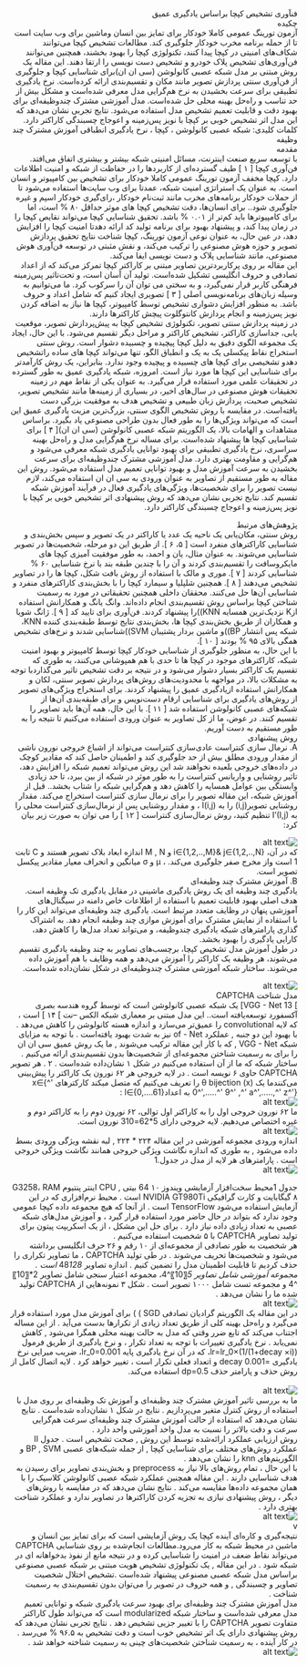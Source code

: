 <div dir="rtl">
 فنآوری تشخیص کپچا براساس یادگیری عمیق

 <br />
 چکیده <br />
 آزمون تورینگ عمومی کاملا خودکار  برای تمایز بین  انسان وماشین برای وب سایت است تا از حمله برنامه مخرب خودکار جلوگیری کند. مطالعات تشخیص کپچا می‌توانند شکاف‌های امنیتی در کپچا پیدا کنند، تکنولوژی کپچا را بهبود بخشند، همچنین می‌توانند فن‌آوری‌های تشخیص پلاک خودرو و تشخیص دست نویسی را ارتقا دهند. این مقاله یک روش مبتنی بر مدل شبکه عصبی کانولوشن (‏سی ان ان)‏برای شناسایی کپچا و جلوگیری از فن‌آوری سنتی پردازش تصویر مانند مکان و تقسیم‌بندی ارائه کرده‌است. نرخ یادگیری تطبیقی برای سرعت بخشیدن به نرخ هم‌گرایی مدل معرفی شده‌است و مشکل بیش از حد تناسب و راه‌حل بهینه محلی حل شده‌است. مدل آموزشی مشترک چندوظیفه‌ای برای بهبود دقت و قابلیت تعمیم تشخیص مدل استفاده می‌شود. نتایج تجربی نشان می‌دهد که این مدل اثر تشخیص خوبی بر کپچا با نویز پس‌زمینه و اعوجاج چسبندگی کاراکتر دارد. 
  <br />
کلمات کلیدی: شبکه عصبی کانولوشن ، کپچا ، نرخ یادگیری انطباقی آموزش مشترک چند وظیفه
<br />
  مقدمه<br />
با توسعه سریع صنعت اینترنت، مسائل امنیتی شبکه بیشتر و بیشتری اتفاق می‌افتد. فن‌آوری کپچا [‏ ۱ ]‏ طیف گسترده‌ای از کاربردها را در حفاظت از شبکه و امنیت اطلاعات دارد. کپچا مخفف آزمون تورینگ عمومی کاملا خودکار برای تشخیص بین  کامپیوتر و انسان است. به عنوان یک استراتژی امنیت شبکه، عمدتا برای وب سایت‌ها استفاده می‌شود تا از حملات خودکار برنامه‌های مخرب مانند ثبت‌نام خودکار ،رای‌گیری خودکار اسپم و غیره جلوگیری شود.. برای انسان‌ها، دقت تشخیص کپچا های موثر حداقل ۸۰ % است، اما برای کامپیوترها باید کم‌تر از ۰.۰۱ % باشد. تحقیق شناسایی کپچا می‌تواند نقایص کپچا را در زمان پیدا کند، و پیشنهاد بهبود برای برنامه تولید کد ارائه دهدتا امنیت کپچا را افزایش دهد، در عین حال، به عنوان نوعی آزمون تورینگ، کپچا شناخت نتایج تحقیق پردازش تصویر و حوزه هوش مصنوعی را ترکیب می‌کند، و نقش مثبتی در توسعه فن‌آوری هوش مصنوعی، مانند شناسایی پلاک و دست نویسی ایفا می‌کند.<br />
این مقاله بر روی پرکاربردترین تصاویر مبتنی بر کاراکتر کپچا تمرکز می‌کند که از اعداد تصادفی و حروف انگلیسی تشکیل شده‌است. تولید آن آسان است، و تحت‌تاثیر پس‌زمینه فرهنگی کاربر قرار نمی‌گیرد، و به سختی می توان آن را سرکوب کرد. ما می‌توانیم به وسیله زبان‌های برنامه‌نویسی اصلی [‏ ۳ ] تصویری ایجاد کنیم که شامل اعداد و حروف باشد. به منظور افزایش دشواری تشخیص توسط کامپیوتر، کپچا ها نیاز به اضافه کردن نویز پس‌زمینه و انجام پردازش کانتوگلوت پیچش کاراکترها دارند.<br />
در زمینه پردازش سنتی تصویر، تکنولوژی تشخیص کپچا به پیش‌پردازش تصویر، موقعیت یابی، جداسازی کاراکتر، تشخیص کاراکتر و مراحل دیگر تقسیم می‌شود. با این حال، ایجاد یک مجموعه الگوی دقیق به دلیل کپچا پیچیده و چسبیده دشوار است. روش سنتی استخراج نقاط پیکسلی یک به یک و انطباق الگو، تنها می‌تواند کپچا های ساده راتشخیص دهدو تشخیصی برای کپچا های چسبیده و پیچیده وجود ندارد. بنابراین، یک روش کارآمدتر برای شناسایی این کپچا ها مورد نیاز است. امروزه، شبکه یادگیری عمیق به طور گسترده در تحقیقات علمی مورد استفاده قرار می‌گیرد. به عنوان یکی از نقاط مهم در زمینه تحقیقات هوش مصنوعی در سال‌های اخیر، در بسیاری از زمینه‌ها مانند تشخیص تصویر، تشخیص صحبت، پردازش زبان طبیعی و تشخیص هدف به موفقیت بزرگی دست یافته‌است. در مقایسه با روش تشخیص الگوی سنتی، بزرگ‌ترین مزیت یادگیری عمیق این است که می‌تواند ویژگی‌ها را به طور فعال بدون طراحی مصنوعی یاد بگیرد. براساس مشاهدات و الهامات بالا، یک الگوریتم شبکه عصبی کانولوشن (‏سی ان ان)‏[‏ ۴ ]‏ برای شناسایی کپچا ها پیشنهاد شده‌است. برای مساله نرخ هم‌گرایی مدل و راه‌حل بهینه سراسری، نرخ یادگیری تطبیقی برای بهبود توانایی یادگیری شبکه معرفی می‌شود و هم‌گرایی و مقاومت بهتری دارد. مدل آموزشی مشترک چندوظیفه‌ای برای سرعت بخشیدن به سرعت آموزش مدل و بهبود توانایی تعمیم مدل استفاده می‌شود. روش این مقاله به طور مستقیم از تصاویر به عنوان ورودی به سی ان ان استفاده می‌کند، لازم نیست تصویر را برای شخصیت‌ها، ویژگی‌های یادگیری فعال در فرآیند آموزش شبکه تقسیم کند. نتایج تجربی نشان می‌دهد که روش پیشنهادی اثر تشخیص خوبی بر کپچا با نویز پس‌زمینه و اعوجاج چسبندگی کاراکتر دارد.<br />
  
پژوهش‌های مرتبط<br />
روش سنتی، مکان‌یابی یک ناحیه یک عدد یا کاراکتر در یک تصویر و سپس بخش‌بندی و شناسایی کاراکترهای منفرد است [‏ ۵، ۶ ]‏. از طریق این دو مرحله، شخصیت‌ها در تصویر شناسایی می‌شوند. به عنوان مثال، یان و احمد، به طور موفقیت آمیزی کپچا های مایکروسافت را تقسیم‌بندی کردند و آن را با چندین طبقه بند با نرخ شناسایی ۶۰ % شناسایی کردند [‏ ۷ ]‏. موری و مالک با استفاده از روش بافت شکل، کپچا ها را در تصاویر تشخیص می‌دهند [‏ ۸ ]‏. همچنین شلپلیا و سیمارد  کپچا را با بخش‌بندی کاراکترهای منفرد و شناسایی آن‌ها حل می‌کنند. محققان داخلی همچنین تحقیقاتی در مورد به رسمیت شناختن کپچا براساس روش تقسیم‌بندی انجام داده‌اند. وانگ یانگ و همکارانش استفاده ازK  نزدیک‌ترین همسایه ‏KNN)‏)را  پیشنهاد کردند. فن‌آوری برای تایید کد [‏ ۹ ]‏. ژانگ شویا و همکاران از طریق بخش‌بندی کپچا ها، بخش‌بندی نتایج توسط طبقه‌بندی کننده KNN، شبکه پس انتشار ‏BP)‏)و ماشین بردار پشتیبان ‏SVM)‏)شناسایی شدند و نرخ‌های تشخیص همگی بالای ۹۵ % بودند [‏ ۱۰ ]‏.<br />
با این حال، به منظور جلوگیری از شناسایی خودکار کپچا توسط کامپیوتر و بهبود امنیت شبکه، کاراکترهای موجود در کپچا ها تا حدی با هم همپوشانی می‌کنند، به طوری که تقسیم یک کاراکتر بسیار دشوار می‌شود و در نتیجه بر دقت تشخیص تاثیر می‌گذاردبا توجه به مشکلات بالا، در مواجهه با محدودیت‌های روش‌های پردازش تصویر سنتی، لکان و همکارانش استفاده ازیادگیری  عمیق را پیشنهاد کردند. برای استخراج ویژگی‌های تصویر از روش‌های یادگیری برای شناسایی ارقام دست‌نویس و برای طبقه‌بندی آن‌ها از شبکه‌های عصبی کانولوشن استفاده شد [‏ ۱۱ ]‏. با این حال، همه آن‌ها باید تصاویر را تقسیم کنند. در عوض، ما از کل تصاویر به عنوان ورودی استفاده می‌کنیم تا نتیجه را به طور مستقیم به دست آوریم.<br />
  روش پیشنهادی<br />
A.	نرمال سازی کنتراست
عادی‌سازی کنتراست می‌تواند از اشباع خروجی نورون ناشی از مقدار ورودی مطلق بیش از حد جلوگیری کند و اطمینان حاصل کند که مقادیر کوچک در داده‌های خروجی بلعیده نخواهند شد
این روش می‌تواند تعمیم شبکه را افزایش دهد، تاثیر روشنایی و واریانس کنتراست را به طور موثر در شبکه از بین ببرد، تا حد زیادی وابستگی بین عوامل همسایه را کاهش دهد و هم‌گرایی شبکه را شتاب بخشد.. قبل از آموزش شبکه، این مقاله تصویر را برای نرمال سازی کنتراست استخراج می‌کند. مقدار روشنایی تصویر(i,j) را به I(i,j)  ، و مقدار روشنایی پس از نرمال‌سازی کنتراست محلی را به I’(I,j) تنظیم کنید، روش نرمال‌سازی کنتراست [‏ ۱۲ ]‏ را می توان به صورت زیر بیان کرد:<br />
  
![alt text](https://github.com/semnan-university-ai/image-processing-class/blob/main/excersiecs/faeze75/25/captha/1.png) <br />
که در آن، i∈{1,2,..,M}& j∈{1,2,..,N}   و 	M , N اندازه ابعاد بلاک  تصویر هستند  و C  ثابت 1  است واز مخرج صفر جلوگیری می‌کند. ، μ و σ میانگین و انحراف معیار مقادیر پیکسل تصویر است.</br>
B.	آموزش مشترک چند وظیفه‌ای </br>
یادگیری چند وظیفه ای  یک روش یادگیری ماشینی در مقابل یادگیری تک وظیفه است. هدف اصلی بهبود قابلیت تعمیم با استفاده از اطلاعات خاص دامنه در سیگنال‌های آموزشی پنهان در وظایف متعدد مرتبط است. یادگیری چند وظیفه‌ای می‌تواند این کار را با استفاده از نمایش مشترک برای آموزش موازی چند وظیفه انجام دهد. به اشتراک گذاری پارامترهای شبکه یادگیری چندوظیفه، و می‌تواند تعداد مدل‌ها را کاهش دهد، کارایی یادگیری را بهبود بخشد.</br>
در طول آموزش مدل تشخیص کپچا، برچسب‌های تصاویر به چند وظیفه یادگیری تقسیم می‌شوند، هر وظیفه یک کاراکتر را آموزش می‌دهد و همه وظایف با هم آموزش داده می‌شوند. ساختار شبکه آموزشی مشترک چندوظیفه‌ای در شکل نشان‌داده شده‌است.</br>

![alt text](https://github.com/semnan-university-ai/image-processing-class/blob/main/excersiecs/faeze75/25/captha/2.png)<br />
مدل شناخت CAPTCHA </br>
] VGG - Net 13]‏ یک شبکه عصبی کانولوشن است که توسط گروه هندسه بصری آکسفورد توسعه‌یافته است.. این مدل مبتنی بر معماری شبکه الکس –نت  ]  ۱۴ ] است ، که لایه convolutional را عمیق‌تر می‌سازد و اندازه هسته کانولوشن را کاهش می‌دهد . با بهبود این دو جنبه , عملکرد of - Net نیز به شدت بهبود یافته‌است . با توجه به مزایای شبکه VGG - Net , که با کار این مقاله ترکیب می‌شوند , ما یک روش عمیق سی ان ان را برای به رسمیت شناختن مجموعه‌ای از شخصیت‌ها بدون تقسیم‌بندی ارائه می‌کنیم . ساختار شبکه که ما از آن استفاده می‌کنیم در شکل ۱ نشان‌داده شده‌است . ۲ . هر تصویر CAPTCHA حاوی ۶ نویسه است . در لایه خروجی هر ۶۲ نورون یک کاراکتر را پیش‌بینی می‌کنندما یک (x) θ bijection را تعریف می‌کنیم که  متصل میکند کارکترهای x∈{^' 0^',…..^' 9^' ,^' a^',…..,^' z^'}    به اعدادl∈{0,….61} :</br> 
![alt text](https://github.com/semnan-university-ai/image-processing-class/blob/main/excersiecs/faeze75/25/captha/3.png)<br />
ما ۶۲ نورون خروجی اول را به کاراکتر اول توالی، ۶۲ نورون دوم را به کاراکتر دوم و غیره اختصاص می‌دهیم. لایه خروجی دارای    5*62=310 نورون‌ است.</br>
![alt text](https://github.com/semnan-university-ai/image-processing-class/blob/main/excersiecs/faeze75/25/captha/4.png)<br />
اندازه ورودی مجموعه آموزشی در این مقاله ۲۲۴ * ۲۲۴ , لبه نقشه ویژگی ورودی بسط داده می‌شود , به طوری که اندازه نگاشت ویژگی خروجی همانند نگاشت ویژگی خروجی است . پارامترهای هر لایه از مدل در 
جدول.1
<br />
![alt text](https://github.com/semnan-university-ai/image-processing-class/blob/main/excersiecs/faeze75/25/captha/5.png)<br />

جدول 1محیط سخت‌افزار آزمایشی ویندوز ۱۰ 64 بیتی , CPU اینتر پنتیوم  G3258،   RAM   ۸ گیگابایت و کارت گرافیکی NVIDIA GT980Ti است . محیط نرم‌افزاری که در این آزمایش استفاده می‌شود TensorFlow است . از آنجا که هیچ مجموعه داده کپچا عمومی وجود ندارد که بتواند در حال حاضر مورد استفاده قرار گیرد ، و آموزش مدل‌های شبکه عصبی به تعداد زیادی داده نیاز دارد . برای حل این مشکل ، از یک اسکریپت پیتون برای تولید تصاویر CAPTCHA با ۵ شخصیت استفاده می‌کنیم .</br>
هر شخصیت به طور تصادفی از مجموعه‌ای از ۱۰ رقم و ۲۶ حرف انگلیسی برداشته می‌شود و شخصیت‌ها تحریف می‌شوند . در طی تولید CAPTCHA ، ما تصاویر تکراری را حذف کردیم تا قابلیت اطمینان مدل را تضمین کنیم . اندازه تصاویر 48*128 است . مجموعه آموزشی شامل تصاویر 5*〖10〗^4، مجموعه اعتبار سنجی شامل تصاویر 2*〖10〗^4 و مجموعه تست شامل ۱۰۰۰ تصویر است . شکل ۳ نمونه‌هایی از CAPTCHA تولید شده ما را نشان می‌دهد .</br>
![alt text](https://github.com/semnan-university-ai/image-processing-class/blob/main/excersiecs/faeze75/25/captha/7.png)<br />
در این مقاله یک الگوریتم گرادیان تصادفی  SGD ) ) برای آموزش مدل مورد استفاده قرار می‌گیرد و راه‌حل بهینه کلی از طریق تعداد زیادی از تکرارها بدست می‌آید . از این مساله اجتناب می‌کند که تابع ضرر وقتی که مدل به حالت بهینه محلی همگرا می‌شود , کاهش نمی‌یابد . نرخ یادگیری تغییرات با توجه به تعداد تکرار ، و نرخ یادگیری از طریق فرمول   lr=lr_0×(1/(1+decay ×i))، که در آن  نرخ  یادگیری پایه lr_0=0.001، ضریب میرایی نرخ یادگیری =0.001 decay و   iتعداد فعلی تکرار است ، تغییر خواهد کرد . لایه اتصال کامل از روش حذف و پارامتر حذف dp=0.5 استفاده می‌کند.</br><br />
![alt text](https://github.com/semnan-university-ai/image-processing-class/blob/main/excersiecs/faeze75/25/captha/8.png)<br />
ما به بررسی تاثیر آموزش مشترک چند وظیفه‌ای و آموزش تک وظیفه‌ای بر روی مدل با استفاده از روش کنترل متغیر می‌پردازیم .
نتایج در شکل ۱ نشان‌داده شده‌است . نتایج نشان می‌دهد که استفاده از حالت آموزش مشترک چند وظیفه‌ای سرعت هم‌گرایی سرعت و دقت بالاتر را نسبت به مدل واحد آموزشی واحد دارد .
</br>
روش ارزیابی عملکرد ارائه‌شده توسط این روش , صحت تشخیص است . جدول Ⅱ عملکرد روش‌های مختلف برای شناسایی کپچا , از جمله شبکه‌های عصبی BP , SVM و الگوریتم‌های knn را نشان می‌دهد .</br>
با این حال ، تمام روش‌های بالا نیاز به preprocess و بخش‌بندی تصاویر برای رسیدن به هدف شناسایی دارند . این مقاله همچنین عملکرد شبکه عصبی کانولوشن کلاسیک را با همان مجموعه داده‌ها مقایسه می‌کند . نتایج نشان می‌دهد که در مقایسه با روش‌های دیگر ، روش پیشنهادی نیازی به تجزیه کردن کاراکترها در تصاویر ندارد و عملکرد شناخت بهتری دارد .</br>
![alt text](https://github.com/semnan-university-ai/image-processing-class/blob/main/excersiecs/faeze75/25/captha/9.png)<br />
v</br>نتیجه‌گیری و کاره‌ای آینده
کپچا یک روش آزمایشی است که برای تمایز بین انسان و ماشین در محیط شبکه به کار می‌رود.مطالعات انجام‌شده بر روی شناسایی CAPTCHA می‌تواند نقاط ضعف در امنیت را شناسایی کرده و در نتیجه مانع از نفوذ بدخواهانه ای در شبکه شود . در این مقاله , یک تکنولوژی تشخیص هویت مبتنی بر شبکه عصبی مصنوعی براساس مدل شبکه عصبی مصنوعی پیشنهاد شده‌است .تشخیص اختلال شخصیت تصاویر و چسبندگی , و همه حروف در تصویر را می‌توان بدون تقسیم‌بندی به رسمیت شناخت .</br>
مدل آموزش مشترک چند وظیفه‌ای برای بهبود سرعت یادگیری شبکه و توانایی تعمیم مدل معرفی شده‌است و ساختار شبکه modularized است که می‌تواند طول کاراکتر متفاوت تصویر CAPTCHA را با تغییر جزیی تشخیص دهد . نتایج تجربی نشان می‌دهد که روش پیشنهادی دارای یک اثر تشخیص خوب است و دقت تشخیص به ۹۶.۵ % می‌رسد . در کار آینده ، به رسمیت شناختن شخصیت‌های چینی به رسمیت شناخته خواهد شد .</br>
![alt text](https://github.com/semnan-university-ai/image-processing-class/blob/main/excersiecs/faeze75/25/captha/10.png)<br />
</div>

